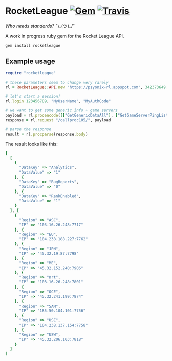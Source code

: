 # RocketLeague [![Gem](https://img.shields.io/gem/v/rocketleague.svg?style=flat-square)](https://rubygems.org/gems/rocketleague) [![Travis](https://img.shields.io/travis/rltracker/rocketleague/master.svg?style=flat-square)](https://travis-ci.org/rltracker/rocketleague/branches)

*Who needs standards?* ¯\\\_(ツ)\_/¯

A work in progress ruby gem for the Rocket League API.

```shell
gem install rocketleague
```

## Example usage

```ruby
require "rocketleague"

# these parameters seem to change very rarely
rl = RocketLeague::API.new "https://psyonix-rl.appspot.com", 342373649, "Steam", "dUe3SE4YsR8B0c30E6r7F2KqpZSbGiVx", "pX9pn8F4JnBpoO8Aa219QC6N7g18FJ0F"

# let's start a session!
rl.login 123456789, "MyUserName", "MyAuthCode"

# we want to get some generic info + game servers
payload = rl.procencode([["GetGenericDataAll"], ["GetGameServerPingList"]])
response = rl.request "/callproc105/", payload

# parse the response
result = rl.procparse(response.body)
```

The result looks like this:
```ruby
[
  [
    {
      "DataKey" => "Analytics",
      "DataValue" => "1"
    }, {
      "DataKey" => "BugReports",
      "DataValue" => "0"
    }, {
      "DataKey" => "RankEnabled",
      "DataValue" => "1"
    }
  ], [
    {
      "Region" => "ASC",
      "IP" => "103.16.26.248:7717"
    }, {
      "Region" => "EU",
      "IP" => "104.238.188.227:7762"
    }, {
      "Region" => "JPN",
      "IP" => "45.32.19.87:7798"
    }, {
      "Region" => "ME",
      "IP" => "45.32.152.240:7906"
    }, {
      "Region" => "nrt",
      "IP" => "103.16.26.248:7801"
    }, {
      "Region" => "OCE",
      "IP" => "45.32.241.199:7874"
    }, {
      "Region" => "SAM",
      "IP" => "185.50.104.101:7756"
    }, {
      "Region" => "USE",
      "IP" => "104.238.137.154:7758"
    }, {
      "Region" => "USW",
      "IP" => "45.32.206.103:7818"
    }
  ]
]
```